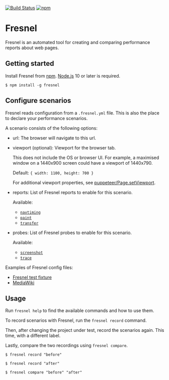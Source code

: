 [![Build Status](https://travis-ci.com/wikimedia/fresnel.svg?branch=master)](https://travis-ci.com/wikimedia/fresnel) [![npm](https://img.shields.io/npm/v/fresnel.svg)](https://www.npmjs.com/package/fresnel)

# Fresnel

Fresnel is an automated tool for creating and comparing
performance reports about web pages.


## Getting started

Install Fresnel from [npm](https://www.npmjs.com/package/fresnel). [Node.js](https://nodejs.org/) 10 or later is required.

```
$ npm install -g fresnel
```

## Configure scenarios

Fresnel reads configuration from a `.fresnel.yml` file. This is also the
place to declare your performance scenarios.

A scenario consists of the following options:

* url: The browser will navigate to this url.
* viewport (optional): Viewport for the browser tab.

  This does not include the OS or browser UI. For example, a maximised
  window on a 1440x900 screen could have a viewport of 1440x790.

  Default: `{ width: 1100, height: 700 }`

  For additional viewport properties, see [puppeteer/Page.setViewport](https://pptr.dev/#?product=Puppeteer&version=v1.11.0&show=api-pagesetviewportviewport).
* reports: List of Fresnel reports to enable for this scenario.

  Available:
  - [`navtiming`](./API.md#module_reports/navtiming)
  - [`paint`](./API.md#module_reports/paint)
  - [`transfer`](./API.md#module_reports/transfer)
* probes: List of Fresnel probes to enable for this scenario.

  Available:
  - [`screenshot`](./API.md#module_probes/screenshot)
  - [`trace`](./API.md#module_probes/trace)

Examples of Fresnel config files:
* [Fresnel test fixture](./test/fixtures/basic/.fresnel.yml)
* [MediaWiki](https://github.com/wikimedia/mediawiki/blob/master/.fresnel.yml)


## Usage

Run `fresnel help` to find the available commands and how to use them.

To record scenarios with Fresnel, run the `fresnel record` command.

Then, after changing the project under test, record the scenarios again.
This time, with a different label.

Lastly, compare the two recordings using `fresnel compare`.

```
$ fresnel record "before"

$ fresnel record "after"

$ fresnel compare "before" "after"
```
